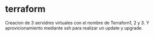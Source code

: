 # terraform
Creacion de 3 servidres virtuales con el nombre de Terraforn1, 2 y 3. Y aprovicionamiento mediante ssh para realizar un update y upgrade.
